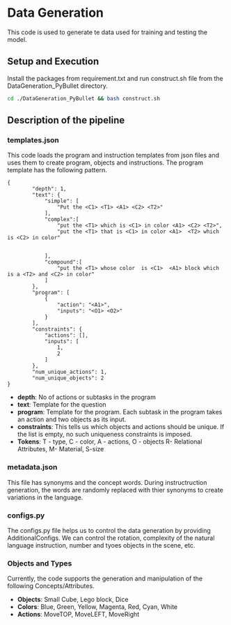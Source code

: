 # Data Generation

This code is used to generate te data used for training and testing the model.

## Setup and Execution

Install the packages from requirement.txt and run construct.sh file from the DataGeneration_PyBullet directory.

```bash
cd ./DataGeneration_PyBullet && bash construct.sh
```

## Description of the pipeline

### templates.json

This code loads the program and instruction templates from json files and uses them to create program, objects and instructions.
The  program template has the following pattern.
```
{
        "depth": 1,
        "text": {
            "simple": [
                "Put the <C1> <T1> <A1> <C2> <T2>" 
            ],
            "complex":[
                "put the <T1> which is <C1> in color <A1> <C2> <T2>",
                "put the <T1> that is <C1> in color <A1>  <T2> which is <C2> in color"

                
            ],
            "compound":[
                "put the <T1> whose color  is <C1>  <A1> block which is a <T2> and <C2> in color"
            ]
        },
        "program": [
            {
                "action": "<A1>",
                "inputs": "<O1> <O2>"
            }
        ],
        "constraints": {
            "actions": [],
            "inputs": [
                1,
                2
            ]
        },
        "num_unique_actions": 1,
        "num_unique_objects": 2
}
``` 
- **depth**: No of actions or subtasks in the program  
- **text**: Template for the question  
- **program**: Template for the program. Each subtask in the program takes an action and two objects as its input.  
- **constraints**: This tells us which objects and actions should be unique. If the list is empty, no such uniqueness constraints is imposed.  
- **Tokens**: T - type, C - color, A - actions, O - objects  R- Relational Attributes, M- Material, S-size  

### metadata.json

This file has synonyms and the concept words. During instructruction generation, the words are randomly replaced with thier synonyms to create variations in the language. 

### configs.py 

The configs.py file helps us to control the data generation by providing AdditionalConfigs. We can control the rotation, complexity of the natural language instruction, number and tyoes objects in the scene, etc.

### Objects and Types
Currently, the code supports the generation and manipulation of the following Concepts/Attributes.

- **Objects**: Small Cube, Lego block, Dice  
- **Colors**: Blue, Green, Yellow, Magenta, Red, Cyan, White  
- **Actions**: MoveTOP, MoveLEFT, MoveRight  


